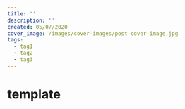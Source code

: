 ```yaml
---
title: ''
description: ''
created: 05/07/2020
cover_image: /images/cover-images/post-cover-image.jpg
tags:
  - tag1
  - tag2
  - tag3
---
```


# template
